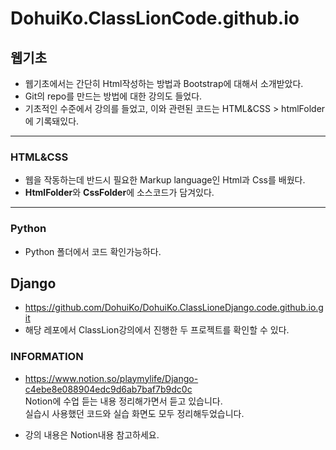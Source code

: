 # DohuiKo.ClassLionCode.github.io

## 웹기초

- 웹기초에서는 간단히 Html작성하는 방법과 Bootstrap에 대해서 소개받았다.
- Git의 repo를 만드는 방법에 대한 강의도 들었다.
- 기초적인 수준에서 강의를 들었고, 이와 관련된 코드는 HTML&CSS > htmlFolder에 기록돼있다.

---

### HTML&CSS

- 웹을 작동하는데 반드시 필요한 Markup language인 Html과 Css를 배웠다.
- **HtmlFolder**와 **CssFolder**에 소스코드가 담겨있다.

---

### Python

- Python 폴더에서 코드 확인가능하다.

## Django

- https://github.com/DohuiKo/DohuiKo.ClassLioneDjango.code.github.io.git
- 해당 레포에서 ClassLion강의에서 진행한 두 프로젝트를 확인할 수 있다.

### INFORMATION

- https://www.notion.so/playmylife/Django-c4ebe8e088904edc9d6ab7baf7b9dc0c
  <br>
  Notion에 수업 듣는 내용 정리해가면서 듣고 있습니다.
  <br>
  실습시 사용했던 코드와 실습 화면도 모두 정리해두었습니다.

- 강의 내용은 Notion내용 참고하세요.
